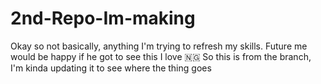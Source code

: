 # 2nd-Repo-Im-making

Okay so not basically, anything
I'm trying to refresh my skills.
Future me would be happy if he got to see this
I love 🇳🇬
So this is from the branch, I'm kinda updating it to see where the thing goes
